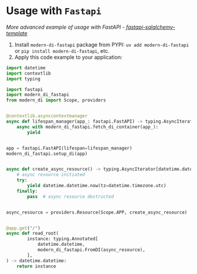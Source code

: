 # Usage with `Fastapi`

*More advanced example of usage with FastAPI - [fastapi-sqlalchemy-template](https://github.com/modern-python/fastapi-sqlalchemy-template)*

1. Install `modern-di-fastapi` package from PYPI: `uv add modern-di-fastapi` or `pip install modern-di-fastapi`, etc.
2. Apply this code example to your application:
```python
import datetime
import contextlib
import typing

import fastapi
import modern_di_fastapi
from modern_di import Scope, providers


@contextlib.asynccontextmanager
async def lifespan_manager(app_: fastapi.FastAPI) -> typing.AsyncIterator[None]:
    async with modern_di_fastapi.fetch_di_container(app_):
        yield


app = fastapi.FastAPI(lifespan=lifespan_manager)
modern_di_fastapi.setup_di(app)


async def create_async_resource() -> typing.AsyncIterator[datetime.datetime]:
    # async resource initiated
    try:
        yield datetime.datetime.now(tz=datetime.timezone.utc)
    finally:
        pass  # async resource destructed


async_resource = providers.Resource(Scope.APP, create_async_resource)


@app.get("/")
async def read_root(
        instance: typing.Annotated[
            datetime.datetime,
            modern_di_fastapi.FromDI(async_resource),
        ],
) -> datetime.datetime:
    return instance

```
